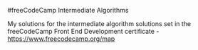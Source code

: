 #freeCodeCamp Intermediate Algorithms

My solutions for the intermediate algorithm solutions set in the freeCodeCamp Front End Development certificate - https://www.freecodecamp.org/map